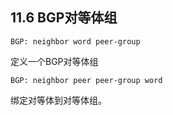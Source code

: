 ## 11.6 BGP对等体组

```shell
BGP: neighbor word peer-group
```

定义一个BGP对等体组

```shell
BGP: neighbor peer peer-group word
```

绑定对等体到对等体组。